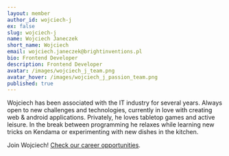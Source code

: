 ```yaml
---
layout: member
author_id: wojciech-j
ex: false
slug: wojciech-j
name: Wojciech Janeczek
short_name: Wojciech
email: wojciech.janeczek@brightinventions.pl
bio: Frontend Developer
description: Frontend Developer
avatar: /images/wojciech_j_team.png
avatar_hover: /images/wojciech_j_passion_team.png
published: true
---
```

Wojciech has been associated with the IT industry for several years. Always open to new challenges and technologies, currently in love with creating web & android applications. Privately, he loves tabletop games and active leisure. In the break between programming he relaxes while learning new tricks on Kendama or experimenting with new dishes in the kitchen.

Join Wojciech! [Check our career opportunities](/career).